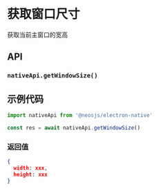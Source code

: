# 获取窗口尺寸 <BadgeTip text="异步" type="green"></BadgeTip>
获取当前主窗口的宽高

## API
### `nativeApi.getWindowSize()`
### 

## 示例代码
```js
import nativeApi from '@neosjs/electron-native'

const res = await nativeApi.getWindowSize()
```
### 返回值

```json
{
  width: xxx,
  height: xxx
}
```
